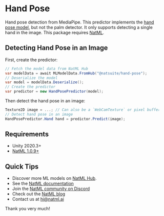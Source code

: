 # Hand Pose
Hand pose detection from MediaPipe. This predictor implements the [hand pose model](https://google.github.io/mediapipe/solutions/hands.html), but not the palm detector. It only supports detecting a single hand in the image. This package requires [NatML](https://github.com/natmlx/NatML).

## Detecting Hand Pose in an Image
First, create the predictor:
```csharp
// Fetch the model data from NatML Hub
var modelData = await MLModelData.FromHub("@natsuite/hand-pose");
// Deserialize the model
var model = modelData.Deserialize();
// Create the predictor
var predictor = new HandPosePredictor(model);
```

Then detect the hand pose in an image:
```csharp
Texture2D image = ...; // Can also be a `WebCamTexture` or pixel buffer
// Detect hand pose in an image
HandPosePredictor.Hand hand = predictor.Predict(image);
```

## Requirements
- Unity 2020.3+
- [NatML 1.0.9+](https://github.com/natmlx/NatML)

## Quick Tips
- Discover more ML models on [NatML Hub](https://hub.natml.ai).
- See the [NatML documentation](https://docs.natml.ai/unity)
- Join the [NatML community on Discord](https://discord.gg/y5vwgXkz2f)
- Check out the [NatML blog](https://blog.natml.ai)
- Contact us at [hi@natml.ai](mailto:hi@natml.ai)

Thank you very much!
